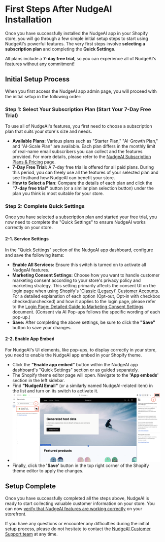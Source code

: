 # First Steps After NudgeAI Installation

Once you have successfully installed the NudgeAI app in your Shopify store, you will go through a few simple initial setup steps to start using NudgeAI's powerful features. The very first steps involve **selecting a subscription plan** and completing the **Quick Settings**.

All plans include a **7-day free trial**, so you can experience all of NudgeAI's features without any commitment!

## Initial Setup Process

When you first access the NudgeAI app admin page, you will proceed with the initial setup in the following order:

### Step 1: Select Your Subscription Plan (Start Your 7-Day Free Trial)

To use all of NudgeAI's features, you first need to choose a subscription plan that suits your store's size and needs.

*   **Available Plans:** Various plans such as "Starter Plan," "AI-Growth Plan," and "AI-Scale Plan" are available. Each plan differs in the monthly limit of real-name email subscribers you can collect and the features provided. For more details, please refer to the [NudgeAI Subscription Plans & Pricing](../pricing/plans-pricing.md) page.
*   **7-Day Free Trial:** A 7-day free trial is offered for all paid plans. During this period, you can freely use all the features of your selected plan and see firsthand how NudgeAI can benefit your store.
*   **How to Select a Plan:** Compare the details of each plan and click the **"7-day free trial"** button (or a similar plan selection button) under the plan you think is most suitable for your store.

### Step 2: Complete Quick Settings

Once you have selected a subscription plan and started your free trial, you now need to complete the "Quick Settings" to ensure NudgeAI works correctly on your store.

#### 2-1. Service Settings

In the "Quick Settings" section of the NudgeAI app dashboard, configure and save the following items:

*   **Enable All Services:** Ensure this switch is turned on to activate all NudgeAI features.
*   **Marketing Consent Settings:** Choose how you want to handle customer marketing consent according to your store's privacy policy and marketing strategy. This setting primarily affects the consent UI on the login page when using Shopify's ['Classic (Legacy)' Customer Accounts](./shopify-customer-accounts.md). For a detailed explanation of each option (Opt-out, Opt-in with checkbox checked/unchecked) and how it applies to the login page, please refer to the [Login Page: Detailed Guide to Marketing Consent Settings](../features/login-page-consent-config-legacy.md) document. (Consent via AI Pop-ups follows the specific wording of each pop-up.)
*   **Save:** After completing the above settings, be sure to click the **"Save"** button to save your changes.

#### 2-2. Enable App Embed

For NudgeAI's UI elements, like pop-ups, to display correctly in your store, you need to enable the NudgeAI app embed in your Shopify theme.

*   Click the **"Enable app embed"** button within the NudgeAI app dashboard's "Quick Settings" section or as guided separately.
*   The Shopify theme editor page will open. Navigate to the **'App embeds'** section in the left sidebar.
*   Find **"NudgeAI Email"** (or a similarly named NudgeAI-related item) in the list and turn on its switch to activate it.
*   ![Enable NudgeAI App Embed](../assets/images/shopify_setting_02.png)
*   Finally, click the **'Save'** button in the top right corner of the Shopify theme editor to apply the changes.

## Setup Complete

Once you have successfully completed all the steps above, NudgeAI is ready to start collecting valuable customer information on your store. You can now [verify that NudgeAI features are working correctly](./verifying-setup.md) on your storefront.

If you have any questions or encounter any difficulties during the initial setup process, please do not hesitate to contact the [NudgeAI Customer Support team](../support/contacting-support.md) at any time. 